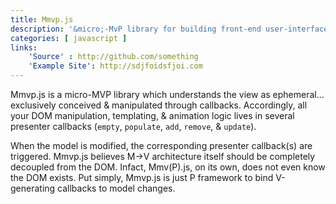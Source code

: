 ```yaml
---
title: Mmvp.js
description: '&micro;-MvP library for building front-end user-interfaces.'
categories: [ javascript ]
links:
    'Source' : http://github.com/something
    'Example Site': http://sdjfoidsfjoi.com
---
```

Mmvp.js is a micro-MVP library which understands the view as ephemeral… exclusively conceived &amp; manipulated through callbacks.  Accordingly, all your DOM manipulation, templating, &amp; animation logic lives in several presenter callbacks (<code>empty</code>, <code>populate</code>, <code>add</code>, <code>remove</code>, &amp; <code>update</code>).

When the model is modified, the corresponding presenter callback(s) are triggered. Mmvp.js believes M→V architecture itself should be completely decoupled from the DOM.  Infact, Mmv(P).js, on its own, does not even know the DOM exists.  Put simply, Mmvp.js is just P framework to bind V-generating callbacks to model changes.
